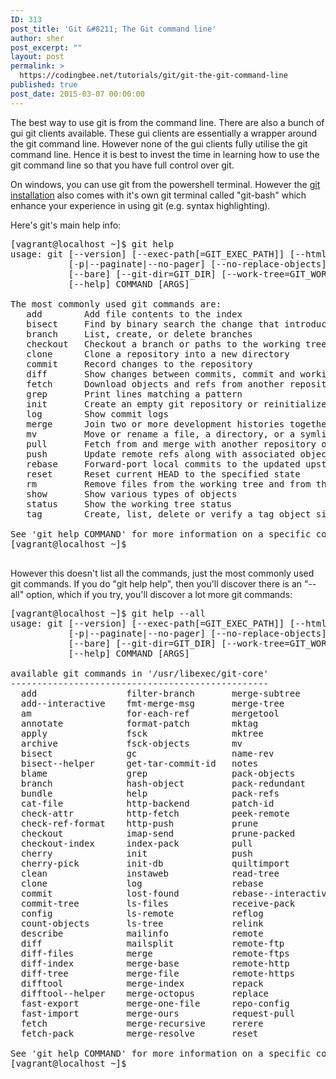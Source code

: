 ```yaml
---
ID: 313
post_title: 'Git &#8211; The Git command line'
author: sher
post_excerpt: ""
layout: post
permalink: >
  https://codingbee.net/tutorials/git/git-the-git-command-line
published: true
post_date: 2015-03-07 00:00:00
---
```

The best way to use git is from the command line. There are also a bunch of gui git clients available. These gui clients are essentially a wrapper around the git command line. However none of the gui clients fully utilise the git command line. Hence it is best to invest the time in learning how to use the git command line so that you have full control over git. 

On windows, you can use git from the powershell terminal. However the <a href="http://git-scm.com/downloads">git installation</a> also comes with it's own git terminal called "git-bash" which enhance your experience in using git (e.g. syntax highlighting). 


Here's git's main help info:


<pre>
[vagrant@localhost ~]$ git help
usage: git [--version] [--exec-path[=GIT_EXEC_PATH]] [--html-path]
           [-p|--paginate|--no-pager] [--no-replace-objects]
           [--bare] [--git-dir=GIT_DIR] [--work-tree=GIT_WORK_TREE]
           [--help] COMMAND [ARGS]

The most commonly used git commands are:
   add        Add file contents to the index
   bisect     Find by binary search the change that introduced a bug
   branch     List, create, or delete branches
   checkout   Checkout a branch or paths to the working tree
   clone      Clone a repository into a new directory
   commit     Record changes to the repository
   diff       Show changes between commits, commit and working tree, etc
   fetch      Download objects and refs from another repository
   grep       Print lines matching a pattern
   init       Create an empty git repository or reinitialize an existing one
   log        Show commit logs
   merge      Join two or more development histories together
   mv         Move or rename a file, a directory, or a symlink
   pull       Fetch from and merge with another repository or a local branch
   push       Update remote refs along with associated objects
   rebase     Forward-port local commits to the updated upstream head
   reset      Reset current HEAD to the specified state
   rm         Remove files from the working tree and from the index
   show       Show various types of objects
   status     Show the working tree status
   tag        Create, list, delete or verify a tag object signed with GPG

See 'git help COMMAND' for more information on a specific command.
[vagrant@localhost ~]$

</pre>

However this doesn't list all the commands, just the most commonly used git commands. If you do "git help help", then you'll discover there is an "--all" option, which if you try, you'll discover a lot more git commands:

<pre>
[vagrant@localhost ~]$ git help --all
usage: git [--version] [--exec-path[=GIT_EXEC_PATH]] [--html-path]
           [-p|--paginate|--no-pager] [--no-replace-objects]
           [--bare] [--git-dir=GIT_DIR] [--work-tree=GIT_WORK_TREE]
           [--help] COMMAND [ARGS]

available git commands in '/usr/libexec/git-core'
-------------------------------------------------
  add                 filter-branch       merge-subtree       rev-list
  add--interactive    fmt-merge-msg       merge-tree          rev-parse
  am                  for-each-ref        mergetool           revert
  annotate            format-patch        mktag               rm
  apply               fsck                mktree              send-pack
  archive             fsck-objects        mv                  shell
  bisect              gc                  name-rev            shortlog
  bisect--helper      get-tar-commit-id   notes               show
  blame               grep                pack-objects        show-branch
  branch              hash-object         pack-redundant      show-index
  bundle              help                pack-refs           show-ref
  cat-file            http-backend        patch-id            stage
  check-attr          http-fetch          peek-remote         stash
  check-ref-format    http-push           prune               status
  checkout            imap-send           prune-packed        stripspace
  checkout-index      index-pack          pull                submodule
  cherry              init                push                symbolic-ref
  cherry-pick         init-db             quiltimport         tag
  clean               instaweb            read-tree           tar-tree
  clone               log                 rebase              unpack-file
  commit              lost-found          rebase--interactive unpack-objects
  commit-tree         ls-files            receive-pack        update-index
  config              ls-remote           reflog              update-ref
  count-objects       ls-tree             relink              update-server-info
  describe            mailinfo            remote              upload-archive
  diff                mailsplit           remote-ftp          upload-pack
  diff-files          merge               remote-ftps         var
  diff-index          merge-base          remote-http         verify-pack
  diff-tree           merge-file          remote-https        verify-tag
  difftool            merge-index         repack              web--browse
  difftool--helper    merge-octopus       replace             whatchanged
  fast-export         merge-one-file      repo-config         write-tree
  fast-import         merge-ours          request-pull
  fetch               merge-recursive     rerere
  fetch-pack          merge-resolve       reset

See 'git help COMMAND' for more information on a specific command.
[vagrant@localhost ~]$

</pre>
